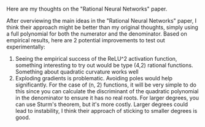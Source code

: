Here are my thoughts on the "Rational Neural Networks" paper.

After overviewing the main ideas in the "Rational Neural Networks" paper, I think their approach might be better than my original thoughts, simply using a full polynomial for both the numerator and the denominator. Based on empirical results, here are 2 potential improvements to test out experimentally: 
1. Seeing the empirical success of the ReLU^2 activation function, something interesting to try out would be type (4,2) rational functions. Something about quadratic curvature works well
2. Exploding gradients is problematic. Avoiding poles would help significantly. For the case of (n, 2) functions, it will be very simple to do this since you can calculate the discriminant of the quadratic polynomial in the denominator to ensure it has no real roots. For larger degrees, you can use Sturm's theorem, but it's more costly. Larger degrees could lead to instability, I think their approach of sticking to smaller degrees is good.